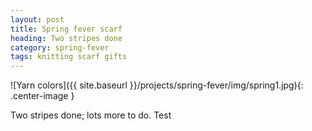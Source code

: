 ```yaml
---
layout: post
title: Spring fever scarf
heading: Two stripes done
category: spring-fever
tags: knitting scarf gifts
---
```

![Yarn colors]({{ site.baseurl }}/projects/spring-fever/img/spring1.jpg){: .center-image }

Two stripes done; lots more to do.
Test
